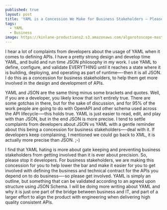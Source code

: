```yaml
---
published: true
layout: post
title: 'YAML is a Concession We Make for Business Stakeholders — Please Get Involved'
tags:
  - YAML
  - Business
image: https://kinlane-productions2.s3.amazonaws.com/algorotoscope-master/eugenics-baggage-department.jpg
---
```

I hear a lot of complaints from developers about the usage of YAML when it comes to defining APIs. I have a pretty strong design and develop time YAML, and build and run time JSON philosophy in my work. I use YAML to define, configure, and validate EVERYTHING until it reaches a state where it is building, deploying, and operating as part of runtime—-then it is all JSON. I do this as a concession for business stakeholders, to help them get more involved in the design and development of APIs.

YAML and JSON are the same thing minus some brackets and quotes. Well, if you are a developer, you likely know that isn’t entirely true. There are some gotchas in there, but for the sake of discussion, and for 95% of the work people are going to do with OpenAPI and other schema used across the API lifecycle-—this holds true. YAML is just easier to read, edit, and play with than JSON, but in the end JSON is more precise. I tend to settle complaints from developers about JSON vs YAML with a gentle reminder about this being a concession for business stakeholders—-deal with it. If developers keep complaining, I mentioned we could go back to XML, it is actually more precise than JSON. ;-) 

I find that YAML hating is more about gate keeping and preventing business stakeholders from getting involved than it is ever about precision. So, please stop it developers. For business stakeholders, we are making this concession for you to help lower the bar and make it easier for you to get involved with defining the business and technical contract for the APIs you depend on to do business—-so please get involved. YAML is simply an outline, but something that can be validated according to an agreed upon structure using JSON Schema. I will be doing more writing about YAML and why it is just one part of the bridge between business and IT, and part of a larger effort to align the product with engineering when delivering high quality consistent APIs.